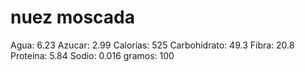 # nuez moscada

Agua: 6.23
Azucar: 2.99
Calorías: 525
Carbohidrato: 49.3
Fibra: 20.8
Proteina: 5.84
Sodio: 0.016
gramos: 100